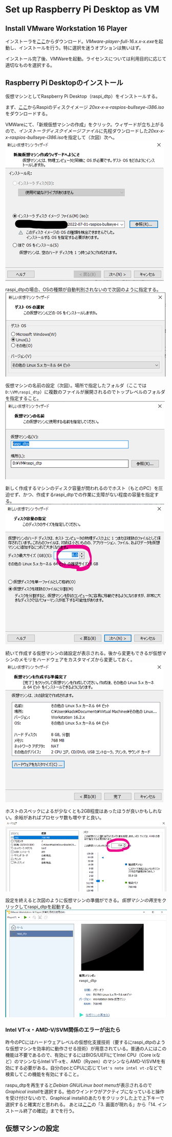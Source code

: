 # Set up Raspberry Pi Desktop as VM
## Install VMware Workstation 16 Player
インストーラを[ここ](https://www.vmware.com/jp/products/workstation-player/workstation-player-evaluation.html)からダウンロード。*VMware-player-full-16.x.x-x.exe*を起動し、インストールを行う。特に選択を迷うオプションは無いはず。

インストール完了後、VMWareを起動。ライセンスについては利用目的に応じて適切なものを選択する。

## Raspberry Pi Desktopのインストール
仮想マシンとしてRaspberry Pi Desktop（raspi_dtp）をインストールする。

まず、[ここ](https://www.raspberrypi.com/software/raspberry-pi-desktop/)からRaspiのディスクイメージ *20xx-x-x-raspios-bullseye-i386.iso*をダウンロードする。

VMWareにて、「新規仮想マシンの作成」をクリック。ウィザードが立ち上がるので、*インストーラディスクイメージファイル*に先程ダウンロードした*20xx-x-x-raspios-bullseye-i386.iso*を指定して（次図）次へ。
![インストーラディスクイメージファイルを指定して次へ](./assets/2022-08-23%20111411.png)

raspi_dtpの場合、OSの種類が自動判別されないので次図のように指定する。
![OSの指定](./assets/2022-08-23%20111517.png)

仮想マシンの名前の設定（次図）。場所で指定したフォルダ（ここでは`D:\VM\raspi_dtp`）に複数のファイルが展開されるのでトップレベルのフォルダを指定すること。
![仮想マシン名称・場所の指定](./assets/2022-08-23%20111558.png)

新しく作成するマシンのディスク容量が問われるのでホスト（もとのPC）を圧迫せず、かつ、作成するraspi_dtpでの作業に支障がない程度の容量を指定する。
![仮想マシンのディスク容量](./assets/2022-08-23%20161040.png)

続いて作成する仮想マシンの諸設定が表示される。後から変更もできるが仮想マシンのメモリをハードウェアをカスタマイズから変更しておく。
![ハードウェアのカスタマイズ](./assets/2022-08-23%20161121.png)

ホストのスペックによるが少なくとも2GB程度はあったほうが良いかもしれない。余裕があればプロセッサ数も増やすと良い。
![仮想マシンのメモリを増やす](./assets/2022-08-23%20161217.png)

設定を終えると次図のように仮想マシンの準備ができる。*仮想マシンの再生*をクリックしてraspi_dtpを起動する。
![仮想マシン名称・場所の指定](./assets/2022-08-23%20111741.png)

### Intel VT-x・AMD-V/SVM関係のエラーが出たら
昨今のPCにはハードウェアレベルの仮想化支援技術（要するにraspi_dtpのような仮想マシンを効率的に動作させる技術）が用意されている。普通の人にはこの機能は不要であるので、有効にするにはBIOS/UEFIにてIntel CPU（Core ixなど）のマシンならIntel VT-xを、AMD（Ryzen）のマシンならAMD-V/SVMを有効にする必要がある。自分のpcとCPUに応じて`let's note intel vt-z`などで検索してこの機能を有効にすること。

raspu_dtpを再生すると*Debian GNU/Linux boot menu*が表示されるので*Graphical install*を選択する。他のウインドウがアクティブになっていると操作を受け付けないので、Graphical installのあたりをクリックした上で上下キーで選択すると確実だと思われる。
あとは[ここ](https://www.kkaneko.jp/tools/vmware/vmwareclientraspdesktop.html)の「3. 画面が現れる」から「14. インストール終了の確認」までを行う。

## 仮想マシンの設定





